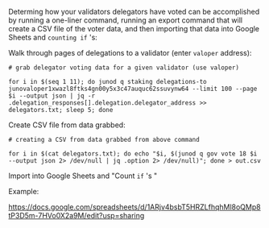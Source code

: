 Determing how your validators delegators have voted can be accomplished by running a one-liner command, running an export command that will create a CSV file of the voter data, and then importing that data into Google Sheets and `counting if` 's:

Walk through pages of delegations to a validator (enter `valoper` address):

```shell
# grab delegator voting data for a given validator (use valoper)

for i in $(seq 1 11); do junod q staking delegations-to junovaloper1xwazl8ftks4gn00y5x3c47auquc62ssuvynw64 --limit 100 --page $i --output json | jq -r .delegation_responses[].delegation.delegator_address >> delegators.txt; sleep 5; done
```

Create CSV file from data grabbed:

```shell
# creating a CSV from data grabbed from above command

for i in $(cat delegators.txt); do echo "$i, $(junod q gov vote 18 $i --output json 2> /dev/null | jq .option 2> /dev/null)"; done > out.csv
```

Import into Google Sheets and "Count `if` 's "

Example:

<https://docs.google.com/spreadsheets/d/1ARjv4bsbT5HRZLfhqhMl8oQMp8tP3D5m-7HVo0X2a9M/edit?usp=sharing>
